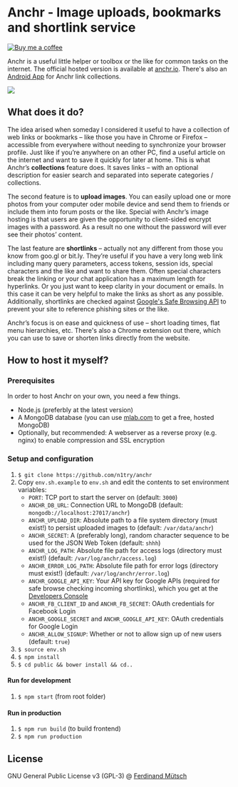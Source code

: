 # Anchr - Image uploads, bookmarks and shortlink service

[![Buy me a coffee](https://www.buymeacoffee.com/assets/img/custom_images/orange_img.png)](https://buymeacoff.ee/n1try)

Anchr is a useful little helper or toolbox or the like for common tasks on the internet. The official hosted version is available at [anchr.io](https://anchr.io). There's also an [Android App](https://github.com/n1try/anchr-android) for Anchr link collections.

![](https://anchr.io/i/9w5si.png)

## What does it do?
The idea arised when someday I considered it useful to have a collection of web links or bookmarks – like those you have in Chrome or Firefox – accessible from everywhere without needing to synchronize your browser profile. Just like if you’re anywhere on an other PC, find a useful article on the internet and want to save it quickly for later at home. This is what Anchr’s __collections__ feature does. It saves links – with an optional description for easier search and separated into seperate categories / collections.

The second feature is to __upload images__. You can easily upload one or more photos from your computer oder mobile device and send them to friends or include them into forum posts or the like. Special with Anchr’s image hosting is that users are given the opportunity to client-sided encrypt images with a password. As a result no one without the password will ever see their photos’ content.

The last feature are __shortlinks__ – actually not any different from those you know from goo.gl or bit.ly. They’re useful if you have a very long web link including many query parameters, access tokens, session ids, special characters and the like and want to share them. Often special characters break the linking or your chat application has a maximum length for hyperlinks. Or you just want to keep clarity in your document or emails. In this case it can be very helpful to make the links as short as any possible. Additionally, shortlinks are checked against [Google's Safe Browsing API](https://developers.google.com/safe-browsing/) to prevent your site to reference phishing sites or the like.

Anchr’s focus is on ease and quickness of use – short loading times, flat menu hierarchies, etc. There's also a Chrome extension out there, which you can use to save or shorten links directly from the website.

## How to host it myself?
### Prerequisites
In order to host Anchr on your own, you need a few things.
* Node.js (preferbly at the latest version)
* A MongoDB database (you can use [mlab.com](http://mlab.com) to get a free, hosted MongoDB)
* Optionally, but recommended: A webserver as a reverse proxy (e.g. nginx) to enable compression and SSL encryption

### Setup and configuration
1. `$ git clone https://github.com/n1try/anchr`
2. Copy `env.sh.example` to `env.sh` and edit the contents to set environment variables:
    * `PORT`: TCP port to start the server on (default: `3000`)
    * `ANCHR_DB_URL`: Connection URL to MongoDB (default: `mongodb://localhost:27017/anchr`)
    * `ANCHR_UPLOAD_DIR`: Absolute path to a file system directory (must exist!) to persist uploaded images to (default: `/var/data/anchr`)
    * `ANCHR_SECRET`: A (preferably long), random character sequence to be used for the JSON Web Token (default: `shhh`)
    * `ANCHR_LOG_PATH`: Absolute file path for access logs (directory must exist!) (default:  `/var/log/anchr/access.log`)
    * `ANCHR_ERROR_LOG_PATH`: Absolute file path for error logs (directory must exist!) (default: `/var/log/anchr/error.log`)
    * `ANCHR_GOOGLE_API_KEY`: Your API key for Google APIs (required for safe browse checking incoming shortlinks), which you get at the [Developers Console](https://console.developers.google.com/apis/)
    * `ANCHR_FB_CLIENT_ID` and `ANCHR_FB_SECRET`: OAuth credentials for Facebook Login
    * `ANCHR_GOOGLE_SECRET` and `ANCHR_GOOGLE_API_KEY`: OAuth credentials for Google Login
    * `ANCHR_ALLOW_SIGNUP`: Whether or not to allow sign up of new users (default: `true`)
3. `$ source env.sh`
4. `$ npm install`
5. `$ cd public && bower install && cd..`

#### Run for development
1. `$ npm start` (from root folder)

#### Run in production
1. `$ npm run build` (to build frontend)
2. `$ npm run production`

## License
GNU General Public License v3 (GPL-3) @ [Ferdinand Mütsch](https://ferdinand-muetsch.de)
